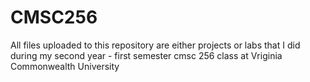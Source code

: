 # CMSC256
All files uploaded to this repository are either projects or labs that I did during my second year - first semester cmsc 256 class at Vriginia Commonwealth University
